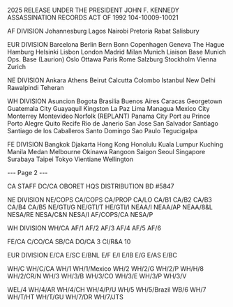 2025 RELEASE UNDER THE PRESIDENT JOHN F. KENNEDY ASSASSINATION RECORDS ACT OF 1992
104-10009-10021

AF DIVISION
Johannesburg
Lagos
Nairobi
Pretoria
Rabat
Salisbury

EUR DIVISION
Barcelona
Berlin
Bern
Bonn
Copenhagen
Geneva
The Hague
Hamburg
Helsinki
Lisbon
London
Madrid
Milan
Munich Liaison Base
Munich Ops. Base (Laurion)
Oslo
Ottawa
Paris
Rome
Salzburg
Stockholm
Vienna
Zurich

NE DIVISION
Ankara
Athens
Beirut
Calcutta
Colombo
Istanbul
New Delhi
Rawalpindi
Teheran

WH DIVISION
Asuncion
Bogota
Brasilia
Buenos Aires
Caracas
Georgetown
Guatemala City
Guayaquil
Kingston
La Paz
Lima
Managua
Mexico City
Monterrey
Montevideo
Norfolk (REPLANT)
Panama City
Port au Prince
Porto Alegre
Quito
Recife
Rio de Janerio
San Jose
San Salvador
Santiago
Santiago de los Caballeros
Santo Domingo
Sao Paulo
Tegucigalpa

FE DIVISION
Bangkok
Djakarta
Hong Kong
Honolulu
Kuala Lumpur
Kuching
Manila
Medan
Melbourne
Okinawa
Rangoon
Saigon
Seoul
Singapore
Surabaya
Taipei
Tokyo
Vientiane
Wellington

--- Page 2 ---

CA STAFF
DC/CA
OBORET
HQS DISTRIBUTION BD #5847

NE DIVISION
NE/COPS
CA/COPS
CA/PROP
CA/LO
CA/B1
CA/B2
CA/B3
CA/B4
CA/B5
NE/GTI/G
NE/GTI/T
HE/GTI/I
NEAA/I
NEAA/AP
NEAA/8&L
NESA/RE
NESA/C&N
NESA/I
AF/COPS/CA
NESA/P

WH DIVISION
WH/CA
AF/1
AF/2
AF/3
AF/4
AF/5
AF/6

FE/CA
C/CO/CA
SB/CA
DO/CA 3
CI/R&A 10

EUR DIVISION
E/CA
E/SC
E/BNL
E/F
E/I
E/IB
E/G
E/AS
E/BC

WH/C
WH/C/CA
WH/1
WH/1/Mexico
WH/2
WH/2/G
WH/2/P
WH/H/8
WH/2/CR/N
WH/3
WH/3/B
WH/3/CO
WH/3/E
WH/3/P
WH/3/V

WEL/4
WH/4/AR
WH/4/CH
WH/4/P/U
WH/5
WH/5/Brazil
WB/6
WH/7
WH/T/HT
WH/T/GU
WH/7/DR
WH/7/JTS
